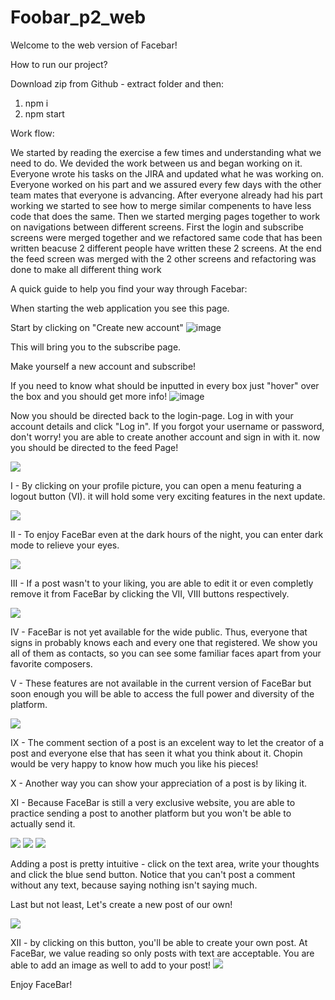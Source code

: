 # Foobar_p2_web
Welcome to the web version of Facebar!

How to run our project?

Download zip from Github - extract folder and then:
1. npm i
2. npm start

Work flow:

We started by reading the exercise a few times and understanding what we need to do. 
We devided the work between us and began working on it.
Everyone wrote his tasks on the JIRA and updated what he was working on.
Everyone worked on his part and we assured every few days with the other team mates that everyone is advancing.
After everyone already had his part working we started to see how to merge similar compenents to have less code that does the same.
Then we started merging pages together to work on navigations between different screens.
First the login and subscribe screens were merged together and we refactored same code that has been written beacuse 2 different people 
have written these 2 screens.
At the end the feed screen was merged with the 2 other screens and refactoring was done to make all different thing work

A quick guide to help you find your way through Facebar:

When starting the web application you see this page.

Start by clicking on "Create new account"
![image](https://github.com/gideonn12/Foobar_p2_web/assets/155386445/c60e0f9d-f47a-4845-ad11-df0031f0752a)

This will bring you to the subscribe page.

Make yourself a new account and subscribe!

If you need to know what should be inputted in every box just "hover" over the box and you should get more info!
![image](https://github.com/gideonn12/Foobar_p2_web/assets/155386445/5e0ecc25-030b-452b-86c9-01f85fdc81f0)

Now you should be directed back to the login-page.
Log in with your account details and click "Log in".
If you forgot your username or password, don't worry!
you are able to create another account and sign in with it.
now you should be directed to the feed Page!

<img src="https://github.com/gideonn12/Foobar_p2_web/assets/30007559/7a187b79-3e01-4ab6-b463-6cc278abff43">


I - By clicking on your profile picture, you can open a menu featuring a logout button (VI). it will hold some very exciting features in the next update.

<img  src="https://github.com/gideonn12/Foobar_p2_web/assets/30007559/a0a070ff-c8c5-4894-9fa6-52d7db54d342">

II - To enjoy FaceBar even at the dark hours of the night, you can enter dark mode to relieve your eyes.

<img  src="https://github.com/gideonn12/Foobar_p2_web/assets/30007559/69b76c0c-fdf5-40fc-97a7-68b38106b2c9">

III - If a post wasn't to your liking, you are able to edit it or even completly remove it from FaceBar by clicking the VII, VIII buttons respectively.

<img src="https://github.com/gideonn12/Foobar_p2_web/assets/30007559/aabd64b9-2e87-4640-b2a6-b0c499446d1a">

IV - FaceBar is not yet available for the wide public. Thus, everyone that signs in probably knows each and every one that registered. We show you all of them as contacts, so you can see some familiar faces apart from your favorite composers.

V - These features are not available in the current version of FaceBar but soon enough you will be able to access the full power and diversity of the platform.

<img src="https://github.com/gideonn12/Foobar_p2_web/assets/30007559/77a8d63e-10ff-4169-ba8c-150ed06dc30d">

IX - The comment section of a post is an excelent way to let the creator of a post and everyone else that has seen it what you think about it. Chopin would be very happy to know how much you like his pieces!

X - Another way you can show your appreciation of a post is by liking it.

XI - Because FaceBar is still a very exclusive website, you are able to practice sending a post to another platform but you won't be able to actually send it.

<img src="https://github.com/gideonn12/Foobar_p2_web/assets/30007559/9eea59c6-c126-4296-ab40-b59cac73491e">

<img src="https://github.com/gideonn12/Foobar_p2_web/assets/30007559/93cb4d10-efc1-48a0-90e6-b6a3538c3460">

<img src="https://github.com/gideonn12/Foobar_p2_web/assets/30007559/314be8c8-225d-48b4-89e7-8c39505e7b1e">

Adding a post is pretty intuitive - click on the text area, write your thoughts and click the blue send button. Notice that you can't post a comment without any text, because saying nothing isn't saying much.

Last but not least, Let's create a new post of our own!

<img src="https://github.com/gideonn12/Foobar_p2_web/assets/30007559/4d2764db-c541-4e83-9cd8-1102d7193846">

XII - by clicking on this button, you'll be able to create your own post. At FaceBar, we value reading so only posts with text are acceptable. You are able to add an image as well to add to your post!
<img src="https://github.com/gideonn12/Foobar_p2_web/assets/30007559/9138b5cf-aa89-4d82-8f35-d0f3c3798125">

Enjoy FaceBar!



